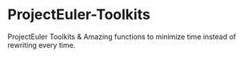 # ProjectEuler-Toolkits
ProjectEuler Toolkits &amp; Amazing functions to minimize time instead of rewriting every time.
